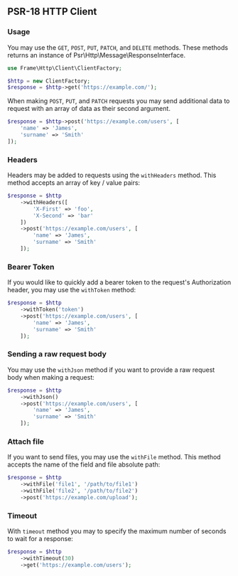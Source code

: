 ## PSR-18 HTTP Client
### Usage
You may use the `GET`, `POST`, `PUT`, `PATCH`, and `DELETE` methods. These methods returns an instance of Psr\Http\Message\ResponseInterface.
```php
use Frame\Http\Client\ClientFactory;

$http = new ClientFactory;
$response = $http->get('https://example.com/');
```

When making `POST`, `PUT`, and `PATCH` requests you may send additional data to request with an array of data as their second argument.

```php
$response = $http->post('https://example.com/users', [
    'name' => 'James',
    'surname' => 'Smith'
]);
```
### Headers
Headers may be added to requests using the `withHeaders` method. This method accepts an array of key / value pairs:

```php
$response = $http
    ->withHeaders([
        'X-First' => 'foo',
        'X-Second' => 'bar'
    ])
    ->post('https://example.com/users', [
        'name' => 'James',
        'surname' => 'Smith'
    ]);
```
### Bearer Token
If you would like to quickly add a bearer token to the request's Authorization header, you may use the `withToken` method:

```php
$response = $http
    ->withToken('token')
    ->post('https://example.com/users', [
        'name' => 'James',
        'surname' => 'Smith'
    ]);
```
### Sending a raw request body
You may use the `withJson` method if you want to provide a raw request body when making a request:

```php
$response = $http
    ->withJson()
    ->post('https://example.com/users', [
        'name' => 'James',
        'surname' => 'Smith'
    ]);
```
### Attach file
If you want to send files, you may use the `withFile` method. This method accepts the name of the field and file absolute path:
```php
$response = $http
    ->withFile('file1', '/path/to/file1')
    ->withFile('file2', '/path/to/file2')
    ->post('https://example.com/upload');
```
### Timeout
With `timeout` method you may to specify the maximum number of seconds to wait for a response:
```php
$response = $http
    ->withTimeout(30)
    ->get('https://example.com/users');
```

